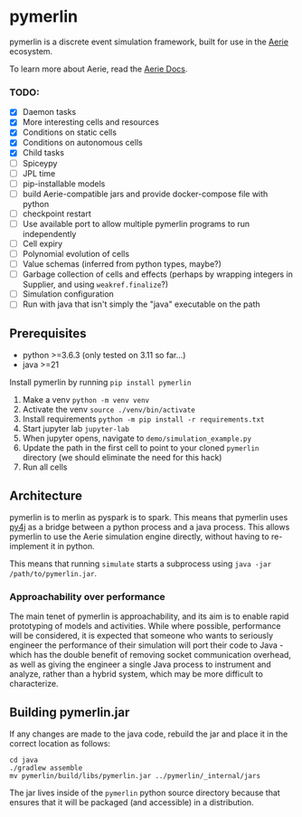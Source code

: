 # pymerlin

<!-- start elevator-pitch -->
pymerlin is a discrete event simulation framework, built for use in the [Aerie](https://github.com/NASA-AMMOS/aerie>) ecosystem.

To learn more about Aerie, read the [Aerie Docs](https://nasa-ammos.github.io/aerie-docs).
<!-- end elevator-pitch -->

### TODO:

- [x] Daemon tasks
- [x] More interesting cells and resources
- [x] Conditions on static cells
- [x] Conditions on autonomous cells
- [x] Child tasks
- [ ] Spiceypy
- [ ] JPL time
- [ ] pip-installable models
- [ ] build Aerie-compatible jars and provide docker-compose file with python
- [ ] checkpoint restart
- [ ] Use available port to allow multiple pymerlin programs to run independently
- [ ] Cell expiry
- [ ] Polynomial evolution of cells
- [ ] Value schemas (inferred from python types, maybe?)
- [ ] Garbage collection of cells and effects (perhaps by wrapping integers in Supplier, and using `weakref.finalize`?)
- [ ] Simulation configuration
- [ ] Run with java that isn't simply the "java" executable on the path

## Prerequisites

- python >=3.6.3 (only tested on 3.11 so far...)
- java >=21

Install pymerlin by running `pip install pymerlin`

1. Make a venv `python -m venv venv`
2. Activate the venv `source ./venv/bin/activate`
3. Install requirements `python -m pip install -r requirements.txt`
4. Start jupyter lab `jupyter-lab`
5. When jupyter opens, navigate to `demo/simulation_example.py`
6. Update the path in the first cell to point to your cloned `pymerlin` directory (we should eliminate the need for this
   hack)
7. Run all cells

## Architecture

pymerlin is to merlin as pyspark is to spark. This means that pymerlin uses [py4j](https://www.py4j.org/) as a bridge
between a python process and a java process. This allows pymerlin to use the Aerie simulation engine directly, without
having to re-implement it in python.

This means that running `simulate` starts a subprocess using `java -jar /path/to/pymerlin.jar`.

### Approachability over performance

The main tenet of pymerlin is approachability, and its aim is to enable rapid prototyping of models and activities.
While where possible, performance will be considered, it is expected that someone who wants to seriously engineer the
performance of their simulation will port their code to Java - which has the double benefit of removing socket
communication overhead, as well as giving the engineer a single Java process to instrument and analyze, rather than a
hybrid system, which may be more difficult to characterize.

## Building pymerlin.jar

If any changes are made to the java code, rebuild the jar and place it in the correct location as follows:

```shell
cd java
./gradlew assemble
mv pymerlin/build/libs/pymerlin.jar ../pymerlin/_internal/jars
```

The jar lives inside of the `pymerlin` python source directory because that ensures that it will be packaged
(and accessible) in a distribution.